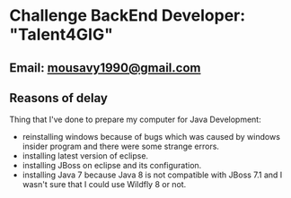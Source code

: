# Challenge BackEnd Developer: "Talent4GIG"
## Email: mousavy1990@gmail.com
## Reasons of delay

Thing that I've done to prepare my computer for Java Development:

- reinstalling windows because of bugs which was caused by windows insider program and there were some strange errors.
- installing latest version of eclipse.
- installing JBoss on eclipse and its configuration. 
- installing Java 7 because Java 8 is not compatible with JBoss 7.1 and I wasn't sure that I could use Wildfly 8 or not.
